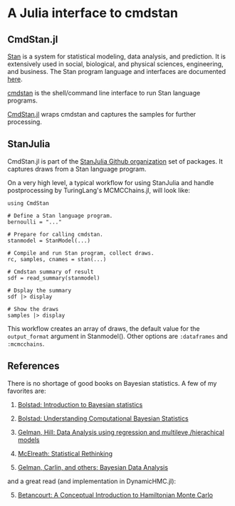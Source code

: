 # A Julia interface to cmdstan

## CmdStan.jl

[Stan](https://github.com/stan-dev/stan) is a system for statistical modeling, data analysis, and prediction. It is extensively used in social, biological, and physical sciences, engineering, and business. The Stan program language and interfaces are documented [here](http://mc-stan.org/documentation/).

[cmdstan](http://mc-stan.org/interfaces/cmdstan.html) is the shell/command line interface to run Stan language programs. 

[CmdStan.jl](https://github.com/StanJulia/CmdStan.jl) wraps cmdstan and captures the samples for further processing.

## StanJulia

CmdStan.jl is part of the [StanJulia Github organization](https://github.com/StanJulia) set of packages. It captures draws from a Stan language program.

On a very high level, a typical workflow for using StanJulia and handle postprocessing by TuringLang's MCMCChains.jl, will look like:

```
using CmdStan

# Define a Stan language program.
bernoulli = "..."

# Prepare for calling cmdstan.
stanmodel = StanModel(...)

# Compile and run Stan program, collect draws.
rc, samples, cnames = stan(...)

# Cmdstan summary of result
sdf = read_summary(stanmodel)

# Dsplay the summary
sdf |> display

# Show the draws
samples |> display
```

This workflow creates an array of draws, the default value for the `output_format` argument in Stanmodel(). Other options are `:dataframes` and `:mcmcchains`.

## References

There is no shortage of good books on Bayesian statistics. A few of my favorites are:

1. [Bolstad: Introduction to Bayesian statistics](http://www.wiley.com/WileyCDA/WileyTitle/productCd-1118593227.html)

2. [Bolstad: Understanding Computational Bayesian Statistics](http://www.wiley.com/WileyCDA/WileyTitle/productCd-0470046090.html)

3. [Gelman, Hill: Data Analysis using regression and multileve,/hierachical models](http://www.stat.columbia.edu/~gelman/arm/)

4. [McElreath: Statistical Rethinking](http://xcelab.net/rm/statistical-rethinking/)

5. [Gelman, Carlin, and others: Bayesian Data Analysis](http://www.stat.columbia.edu/~gelman/book/)

and a great read (and implementation in DynamicHMC.jl):

5. [Betancourt: A Conceptual Introduction to Hamiltonian Monte Carlo](https://arxiv.org/abs/1701.02434)
